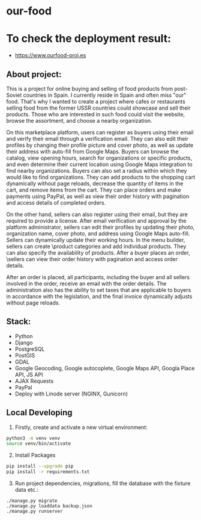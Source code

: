 # our-food

# To check the deployment result:
- https://www.ourfood-proj.es

## About project:
This is a project for online buying and selling of food products from post-Soviet countries in Spain. I currently reside in Spain 
and often miss "our" food. That's why I wanted to create a project where cafes or restaurants selling food from the former USSR 
countries could showcase and sell their products. Those who are interested in such food could visit the website, browse the assortment,
and choose a nearby organization.<br>

On this marketplace platform, users can register as buyers using their email and verify their email through a verification email.
They can also edit their profiles by changing their profile picture and cover photo, as well as update their address with auto-fill 
from Google Maps. Buyers can browse the catalog, view opening hours, search for organizations or specific products, and even determine
their current location using Google Maps integration to find nearby organizations. Buyers can also set a radius within which they would 
like to find organizations. They can add products to the shopping cart dynamically without page reloads, decrease the quantity of items
in the cart, and remove items from the cart. They can place orders and make payments using PayPal, as well as view their order history
with pagination and access details of completed orders.<br>

On the other hand, sellers can also register using their email, but they are required to provide a license. After email verification 
and approval by the platform administrator, sellers can edit their profiles by updating their photo, organization name, cover photo, 
and address using Google Maps auto-fill. Sellers can dynamically update their working hours. In the menu builder, sellers can create 
\product categories and add individual products. They can also specify the availability of products. After a buyer places an order, 
\sellers can view their order history with pagination and access order details.<br>

After an order is placed, all participants, including the buyer and all sellers involved in the order, receive an email with the 
order details. The administration also has the ability to set taxes that are applicable to buyers in accordance with the legislation, 
and the final invoice dynamically adjusts without page reloads.<br>

## Stack:
- Python
- Django
- PostgreSQL
- PostGIS
- GDAL
- Google Geocoding, Google autocoplete, Google Maps API, Googla Place API, JS API
- AJAX Requests
- PayPal
- Deploy with Linode server (NGINX, Gunicorn)

## Local Developing
1. Firstly, create and activate a new virtual environment:
```bash
python3 -m venv venv
source venv/bin/activate
```
2. Install Packages
```bash
pip install --upgrade pip
pip install -r requirements.txt
```
3. Run project dependencies, migrations, fill the database with the fixture data etc.:
```
./manage.py migrate
./manage.py loaddata backup.json
./manage.py runserver 
```








